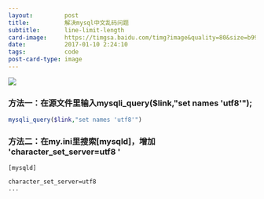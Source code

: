 ```yaml
---
layout:         post
title:          解决mysql中文乱码问题
subtitle:       line-limit-length
card-image:     https://timgsa.baidu.com/timg?image&quality=80&size=b9999_10000&sec=1508430529962&di=d1dd3650314dc38cd9e198a77c23ffc0&imgtype=0&src=http%3A%2F%2Fpic.baike.soso.com%2Fp%2F20140220%2F20140220223936-647007605.jpg
date:           2017-01-10 2:24:10
tags:           code
post-card-type: image
---
```


![](https://timgsa.baidu.com/timg?image&quality=80&size=b9999_10000&sec=1508430529962&di=d1dd3650314dc38cd9e198a77c23ffc0&imgtype=0&src=http%3A%2F%2Fpic.baike.soso.com%2Fp%2F20140220%2F20140220223936-647007605.jpg)

### 方法一：在源文件里输入mysqli_query($link,"set names 'utf8'");
```php
mysqli_query($link,"set names 'utf8'")
```

### 方法二：在my.ini里搜索[mysqld]，增加 'character_set_server=utf8 '
```
[mysqld]

character_set_server=utf8
...

```
